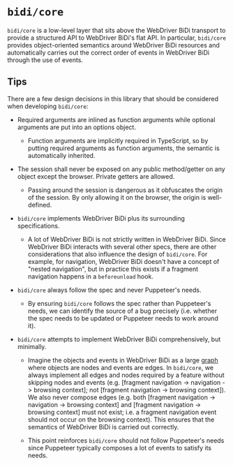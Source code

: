 # `bidi/core`

`bidi/core` is a low-level layer that sits above the WebDriver BiDi transport to
provide a structured API to WebDriver BiDi's flat API. In particular,
`bidi/core` provides object-oriented semantics around WebDriver BiDi resources
and automatically carries out the correct order of events in WebDriver BiDi through
the use of events.

## Tips

There are a few design decisions in this library that should be considered when
developing `bidi/core`:

- Required arguments are inlined as function arguments while optional arguments
  are put into an options object.
  - Function arguments are implicitly required in TypeScript, so by putting
    required arguments as function arguments, the semantic is automatically
    inherited.

- The session shall never be exposed on any public method/getter on any
  object except the browser. Private getters are allowed.
  - Passing around the session is dangerous as it obfuscates the origin of the
    session. By only allowing it on the browser, the origin is well-defined.

- `bidi/core` implements WebDriver BiDi plus its surrounding specifications.
  - A lot of WebDriver BiDi is not strictly written in WebDriver BiDi. Since WebDriver
    BiDi interacts with several other specs, there are other considerations that
    also influence the design of `bidi/core`. For example, for navigation,
    WebDriver BiDi doesn't have a concept of "nested navigation", but in
    practice this exists if a fragment navigation happens in a `beforeunload`
    hook.

- `bidi/core` always follow the spec and never Puppeteer's needs.
  - By ensuring `bidi/core` follows the spec rather than Puppeteer's needs, we
    can identify the source of a bug precisely (i.e. whether the spec needs to
    be updated or Puppeteer needs to work around it).

- `bidi/core` attempts to implement WebDriver BiDi comprehensively, but
  minimally.
  - Imagine the objects and events in WebDriver BiDi as a large
    [graph](<https://en.wikipedia.org/wiki/Graph_(discrete_mathematics)>) where
    objects are nodes and events are edges. In `bidi/core`, we always implement
    all edges and nodes required by a feature without skipping nodes and events
    (e.g. [fragment navigation -> navigation -> browsing context]; not [fragment
    navigation -> browsing context]). We also never compose edges (e.g. both
    [fragment navigation -> navigation -> browsing context] and [fragment
    navigation -> browsing context] must not exist; i.e. a fragment navigation
    event should not occur on the browsing context). This ensures that the
    semantics of WebDriver BiDi is carried out correctly.

  - This point reinforces `bidi/core` should not follow Puppeteer's needs since
    Puppeteer typically composes a lot of events to satisfy its needs.
